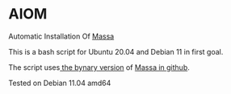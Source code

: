 # AIOM

Automatic Installation Of [Massa](https://massa.net/)

This is a bash script for Ubuntu 20.04 and Debian 11 in first goal.

The script uses[ the bynary version](https://docs.massa.net/en/latest/testnet/install.html) of [Massa in github](https://github.com/massalabs/massa).

Tested on Debian 11.04 amd64
